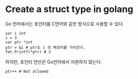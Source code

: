 # Create a struct type in golang

Go 언어에서는 포인터를 C언어와 같은 방식으로 사용할 수 있다.

```
var i int
i = 3
var ptr *int
ptr = &i # ptr도 i 의 메모리를 가리킨다.
fmt.Printf(*ptr) # 3
```

하지만, 포인터 연산은 Go언어에서 지원하지 않는다.

```
ptr++ # Not allowed
```
